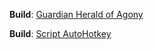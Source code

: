 **Build**:
[Guardian Herald of Agony](./guardian.html)

**Build**:
[Script AutoHotkey](./script/POE2.ahk)
